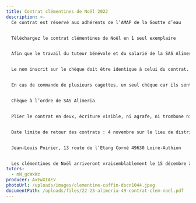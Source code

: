 ```yaml
---
title: Contrat clémentines de Noël 2022
description: >-
  Ce contrat est réservé aux adhérents de l’AMAP de la Goutte d’eau


  Téléchargez le contrat clémentines de Noël en 1 seul exemplaire


  Afin que le travail du tuteur bénévole et du salarié de la SAS Alimeria soit facilité, merci  de le remplir lisiblement en indiquant le nom de l’AMAP ET le nom de la commune de Brain/Authion.


  Le nom inscrit sur le chèque doit être identique à celui du contrat.


  En cas de commande de plusieurs cagettes, un seul chèque car ils sont tous posés à la banque avant le départ de la palette. ( se renseigner sur la faisabilité auprès de Jean-Louis, le tuteur)


  Chèque à l’ordre de SAS Alimeria


  Plier le contrat en deux, écriture visible, ni agrafe, ni trombone ni pochette plastique. Chèque glissé à l’intérieur.


  Date limite de retour des contrats : 4 novembre sur le lieu de distribution ou dans la boite à lettres du tuteur :


  Jean-Louis Poirier, 13 route de l’Etang Corné 49630 Loire-Authion


  Les clémentines de Noël arriveront vraisemblablement le 15 décembre à Brain/Authion.
tutors:
  - mN_gcWxWz
producer: AxEwXIAEV
photoUrl: /uploads/images/clementine-caffin-dscn1044.jpeg
documentPath: /uploads/files/22-23-alimeria-49-contrat-clem-noel.pdf
---
```

